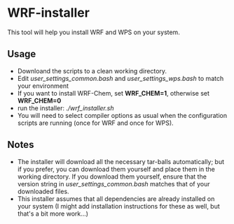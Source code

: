 # WRF-installer

This tool will help you install WRF and WPS on your system.

## Usage
* Downloand the scripts to a clean working directory.
* Edit *user_settings_common.bash* and *user_settings_wps.bash* to match your environment
* If you want to install WRF-Chem, set **WRF_CHEM=1**, otherwise set **WRF_CHEM=0**
* run the installer: *./wrf_installer.sh*
* You will need to select compiler options as usual when the configuration
  scripts are running (once for WRF and once for WPS).

## Notes
* The installer will download all the necessary tar-balls automatically; but if
you prefer, you can download them yourself and place them in the working
directory. If you download them yourself, ensure that the version string in
*user_settings_common.bash* matches that of your downloaded files.
* This installer assumes that all dependencies are already installed on
  your system (I might add installation instructions for these as well, but
  that's a bit more work...)
